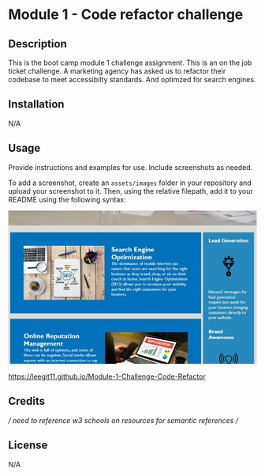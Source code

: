 # Module 1 - Code refactor challenge

## Description

This is the boot camp module 1 challenge assignment.
This is an on the job ticket challenge.
A marketing agency has asked us to refactor their codebase to meet accessibilty standards.
And optimzed for search engines.

## Installation

N/A

## Usage 

Provide instructions and examples for use. Include screenshots as needed. 

To add a screenshot, create an `assets/images` folder in your repository and upload your screenshot to it. Then, using the relative filepath, add it to your README using the following syntax:


![Screen shot of web page](./assets/images/screenshot_test.png)



https://leegit11.github.io/Module-1-Challenge-Code-Refactor

## Credits

*/ need to reference w3 schools on resources for semantic references /*

## License

N/A
